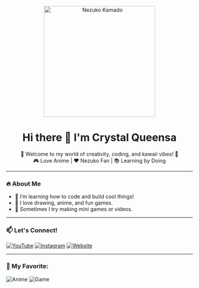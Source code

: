 <p align="center">
  <img src="https://i.pinimg.com/originals/46/b8/8e/46b88ebf82fbb5c76e79b7a353c2954c.gif" width="300" alt="Nezuko Kamado">
</p>

<h1 align="center">Hi there 👋 I'm Crystal Queensa</h1>

<p align="center">
  🌸 Welcome to my world of creativity, coding, and kawaii vibes! 🌸<br>
  🎮 Love Anime | ❤️ Nezuko Fan | 📚 Learning by Doing
</p>

---

### 🔥 About Me
- 🌟 I’m learning how to code and build cool things!
- 🎨 I love drawing, anime, and fun games.
- 👾 Sometimes I try making mini games or videos.

---

### 📫 Let's Connect!
[![YouTube](https://img.shields.io/badge/YouTube-Subscribe-red?style=for-the-badge&logo=youtube)](https://www.youtube.com/@crystalqueensa)
[![Instagram](https://img.shields.io/badge/@crystalqueensa-purple?style=for-the-badge&logo=instagram)](https://www.instagram.com/crystalqueensa/)
[![Website](https://img.shields.io/badge/My%20Website-crystalqueensa.com-ff69b4?style=for-the-badge)](https://crystalqueensa.com)

---

### 💖 My Favorite:
![Anime](https://img.shields.io/badge/Anime-Demon_Slayer-ff79c6?style=flat-square&logo=crunchyroll)
![Game](https://img.shields.io/badge/Game-Gacha_Life-blueviolet?style=flat-square&logo=steam)
